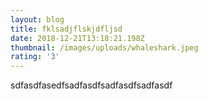 ```yaml
---
layout: blog
title: fklsadjflskjdfljsd
date: 2018-12-21T13:18:21.198Z
thumbnail: /images/uploads/whaleshark.jpeg
rating: '3'
---
```

sdfasdfasedfsadfasdfsadfasdfsadfasdf
